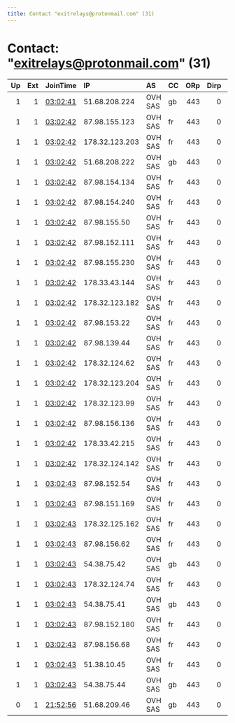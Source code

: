```yaml
---
title: Contact "exitrelays@protonmail.com" (31)
---
```


# Contact: "exitrelays@protonmail.com" (31)

|   Up |   Ext | JoinTime                                                                                            | IP             | AS      | CC   |   ORp |   Dirp | OS    | Version   | Nickname   |   eFamMembers |
|-----:|------:|:----------------------------------------------------------------------------------------------------|:---------------|:--------|:-----|------:|-------:|:------|:----------|:-----------|--------------:|
|    1 |     1 | [03:02:41](https://metrics.torproject.org/rs.html#details/7522751094CE1569446D000E2D0175A39E7AA46D) | 51.68.208.224  | OVH SAS | gb   |   443 |      0 | Linux | 0.4.2.7   | Unnamed    |            30 |
|    1 |     1 | [03:02:42](https://metrics.torproject.org/rs.html#details/109814BB397C678A7819C1F8609AFBF33CBABB0A) | 87.98.155.123  | OVH SAS | fr   |   443 |      0 | Linux | 0.4.2.7   | Unnamed    |            30 |
|    1 |     1 | [03:02:42](https://metrics.torproject.org/rs.html#details/141A0F8BFF87544AF92B8C1CD442BE063016D29C) | 178.32.123.203 | OVH SAS | fr   |   443 |      0 | Linux | 0.4.2.7   | Unnamed    |            30 |
|    1 |     1 | [03:02:42](https://metrics.torproject.org/rs.html#details/327A033AB69FF8AACAD21A21CDEA69DA9AAD5EA9) | 51.68.208.222  | OVH SAS | gb   |   443 |      0 | Linux | 0.4.2.7   | Unnamed    |            30 |
|    1 |     1 | [03:02:42](https://metrics.torproject.org/rs.html#details/5532DBAB55377342CD9503E909BC4B097AAB52D0) | 87.98.154.134  | OVH SAS | fr   |   443 |      0 | Linux | 0.4.2.7   | Unnamed    |            30 |
|    1 |     1 | [03:02:42](https://metrics.torproject.org/rs.html#details/5A7EB10A71B4032BEFB2ADEDB39CE9BF95D3D680) | 87.98.154.240  | OVH SAS | fr   |   443 |      0 | Linux | 0.4.2.7   | Unnamed    |            30 |
|    1 |     1 | [03:02:42](https://metrics.torproject.org/rs.html#details/67A62483BEEC5CE0DE1F705981B191242EE9135F) | 87.98.155.50   | OVH SAS | fr   |   443 |      0 | Linux | 0.4.2.7   | Unnamed    |            30 |
|    1 |     1 | [03:02:42](https://metrics.torproject.org/rs.html#details/6934AD5805EADBA55814070DAB6FC244666E81DD) | 87.98.152.111  | OVH SAS | fr   |   443 |      0 | Linux | 0.4.2.7   | Unnamed    |            30 |
|    1 |     1 | [03:02:42](https://metrics.torproject.org/rs.html#details/84A1380E3A3158C979F45E02F31E305CBD2AFB22) | 87.98.155.230  | OVH SAS | fr   |   443 |      0 | Linux | 0.4.2.7   | Unnamed    |            30 |
|    1 |     1 | [03:02:42](https://metrics.torproject.org/rs.html#details/86CF0B2180EF42D2597F835285C034F0E8C61421) | 178.33.43.144  | OVH SAS | fr   |   443 |      0 | Linux | 0.4.2.7   | Unnamed    |            30 |
|    1 |     1 | [03:02:42](https://metrics.torproject.org/rs.html#details/9962D59283F8868E0C5FE76FAA1B71DD40AAD3B9) | 178.32.123.182 | OVH SAS | fr   |   443 |      0 | Linux | 0.4.2.7   | Unnamed    |            30 |
|    1 |     1 | [03:02:42](https://metrics.torproject.org/rs.html#details/9C8D297584F8997D8583D1AF798C37046239F98C) | 87.98.153.22   | OVH SAS | fr   |   443 |      0 | Linux | 0.4.2.7   | Unnamed    |            30 |
|    1 |     1 | [03:02:42](https://metrics.torproject.org/rs.html#details/A057F7890D8EFDDE0AAF91753002DCA42C68D11B) | 87.98.139.44   | OVH SAS | fr   |   443 |      0 | Linux | 0.4.2.7   | Unnamed    |            30 |
|    1 |     1 | [03:02:42](https://metrics.torproject.org/rs.html#details/A83CD9EF2EE811C0839E7C40687647377A6B9AC6) | 178.32.124.62  | OVH SAS | fr   |   443 |      0 | Linux | 0.4.2.7   | Unnamed    |            30 |
|    1 |     1 | [03:02:42](https://metrics.torproject.org/rs.html#details/A9EF5C3FEF64F8577E76ACA42F8B0FA90F5B1617) | 178.32.123.204 | OVH SAS | fr   |   443 |      0 | Linux | 0.4.2.7   | Unnamed    |            30 |
|    1 |     1 | [03:02:42](https://metrics.torproject.org/rs.html#details/ACC02B86AE91187C23D840D0121A89A1BA373946) | 178.32.123.99  | OVH SAS | fr   |   443 |      0 | Linux | 0.4.2.7   | Unnamed    |            30 |
|    1 |     1 | [03:02:42](https://metrics.torproject.org/rs.html#details/BA983B046F13A4FF118601F34120AA108EAC2F1B) | 87.98.156.136  | OVH SAS | fr   |   443 |      0 | Linux | 0.4.2.7   | Unnamed    |            30 |
|    1 |     1 | [03:02:42](https://metrics.torproject.org/rs.html#details/E52932816AF3EA9E8E3B88C4FE96E1F9661430E6) | 178.33.42.215  | OVH SAS | fr   |   443 |      0 | Linux | 0.4.2.7   | Unnamed    |            30 |
|    1 |     1 | [03:02:42](https://metrics.torproject.org/rs.html#details/FCA6B1EE37C0AFD75EAD6266D289357E3025410A) | 178.32.124.142 | OVH SAS | fr   |   443 |      0 | Linux | 0.4.2.7   | Unnamed    |            30 |
|    1 |     1 | [03:02:43](https://metrics.torproject.org/rs.html#details/0828A52E57E4C426742B9264A210394202CD44D4) | 87.98.152.54   | OVH SAS | fr   |   443 |      0 | Linux | 0.4.2.7   | Unnamed    |            30 |
|    1 |     1 | [03:02:43](https://metrics.torproject.org/rs.html#details/0D2EDAD4F510A00473504A7A3BCE4EDA8F53AEBC) | 87.98.151.169  | OVH SAS | fr   |   443 |      0 | Linux | 0.4.2.7   | Unnamed    |            30 |
|    1 |     1 | [03:02:43](https://metrics.torproject.org/rs.html#details/6BA666150C310E10F1BBB5F7D395F31D420C5BDD) | 178.32.125.162 | OVH SAS | fr   |   443 |      0 | Linux | 0.4.2.7   | Unnamed    |            30 |
|    1 |     1 | [03:02:43](https://metrics.torproject.org/rs.html#details/72EBFF16ABE1CE6D6B05488D003D581ECC5621AB) | 87.98.156.62   | OVH SAS | fr   |   443 |      0 | Linux | 0.4.2.7   | Unnamed    |            30 |
|    1 |     1 | [03:02:43](https://metrics.torproject.org/rs.html#details/817E27673CC47110AB39C4E3660BD5F94A864CB5) | 54.38.75.42    | OVH SAS | gb   |   443 |      0 | Linux | 0.4.2.7   | Unnamed    |            30 |
|    1 |     1 | [03:02:43](https://metrics.torproject.org/rs.html#details/8AD4F786CA11327D2FBA5E59670ECD9846A48E61) | 178.32.124.74  | OVH SAS | fr   |   443 |      0 | Linux | 0.4.2.7   | Unnamed    |            30 |
|    1 |     1 | [03:02:43](https://metrics.torproject.org/rs.html#details/AFEE0FA1B15CECA327996ED2612B9C26E596F33D) | 54.38.75.41    | OVH SAS | gb   |   443 |      0 | Linux | 0.4.2.7   | Unnamed    |            30 |
|    1 |     1 | [03:02:43](https://metrics.torproject.org/rs.html#details/B4AEA734F1ADB9A30C59435F4B3C947934218DD8) | 87.98.152.180  | OVH SAS | fr   |   443 |      0 | Linux | 0.4.2.7   | Unnamed    |            30 |
|    1 |     1 | [03:02:43](https://metrics.torproject.org/rs.html#details/BD2202C0936412E4030B5D1ED9378E11BD42CCC6) | 87.98.156.68   | OVH SAS | fr   |   443 |      0 | Linux | 0.4.2.7   | Unnamed    |            30 |
|    1 |     1 | [03:02:43](https://metrics.torproject.org/rs.html#details/D80887C0F27024BCC831B70D447F9A8C6D88374E) | 51.38.10.45    | OVH SAS | fr   |   443 |      0 | Linux | 0.4.2.7   | Unnamed    |            30 |
|    1 |     1 | [03:02:43](https://metrics.torproject.org/rs.html#details/F328AA1BEB21CDD818C3CC506FC7866A2B5E778C) | 54.38.75.44    | OVH SAS | gb   |   443 |      0 | Linux | 0.4.2.7   | Unnamed    |            30 |
|    0 |     1 | [21:52:56](https://metrics.torproject.org/rs.html#details/5AE44BD58889FFFFBF28BB3E003A3DCC08A96D5E) | 51.68.209.46   | OVH SAS | gb   |   443 |      0 | Linux | 0.4.2.7   | Unnamed    |             1 |
